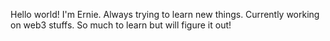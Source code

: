 Hello world!
I'm Ernie.
Always trying to learn new things.
Currently working on web3 stuffs.
So much to learn but will figure it out!
